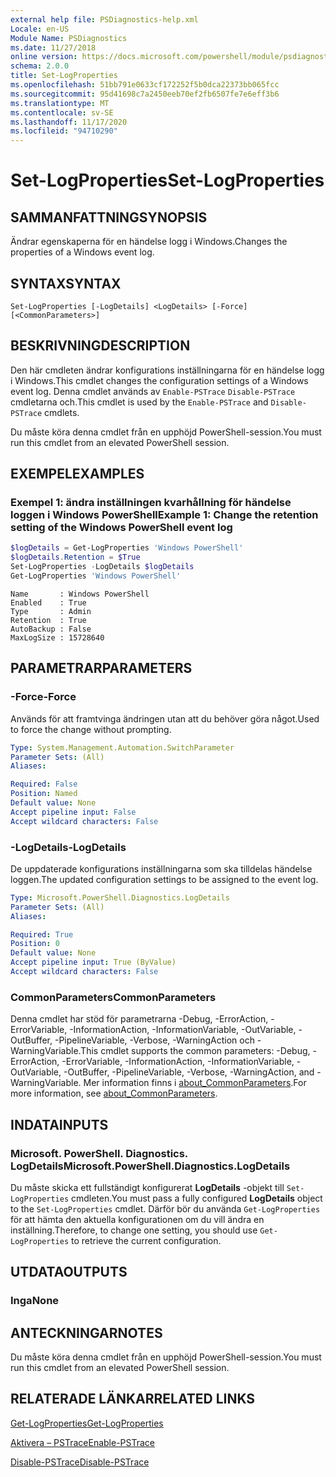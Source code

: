 ```yaml
---
external help file: PSDiagnostics-help.xml
Locale: en-US
Module Name: PSDiagnostics
ms.date: 11/27/2018
online version: https://docs.microsoft.com/powershell/module/psdiagnostics/set-logproperties?view=powershell-7.2&WT.mc_id=ps-gethelp
schema: 2.0.0
title: Set-LogProperties
ms.openlocfilehash: 51bb791e0633cf172252f5b0dca22373bb065fcc
ms.sourcegitcommit: 95d41698c7a2450eeb70ef2fb6507fe7e6eff3b6
ms.translationtype: MT
ms.contentlocale: sv-SE
ms.lasthandoff: 11/17/2020
ms.locfileid: "94710290"
---
```

# <span data-ttu-id="1de94-102">Set-LogProperties</span><span class="sxs-lookup"><span data-stu-id="1de94-102">Set-LogProperties</span></span>

## <span data-ttu-id="1de94-103">SAMMANFATTNING</span><span class="sxs-lookup"><span data-stu-id="1de94-103">SYNOPSIS</span></span>
<span data-ttu-id="1de94-104">Ändrar egenskaperna för en händelse logg i Windows.</span><span class="sxs-lookup"><span data-stu-id="1de94-104">Changes the properties of a Windows event log.</span></span>

## <span data-ttu-id="1de94-105">SYNTAX</span><span class="sxs-lookup"><span data-stu-id="1de94-105">SYNTAX</span></span>

```
Set-LogProperties [-LogDetails] <LogDetails> [-Force] [<CommonParameters>]
```

## <span data-ttu-id="1de94-106">BESKRIVNING</span><span class="sxs-lookup"><span data-stu-id="1de94-106">DESCRIPTION</span></span>

<span data-ttu-id="1de94-107">Den här cmdleten ändrar konfigurations inställningarna för en händelse logg i Windows.</span><span class="sxs-lookup"><span data-stu-id="1de94-107">This cmdlet changes the configuration settings of a Windows event log.</span></span> <span data-ttu-id="1de94-108">Denna cmdlet används av `Enable-PSTrace` `Disable-PSTrace` cmdletarna och.</span><span class="sxs-lookup"><span data-stu-id="1de94-108">This cmdlet is used by the `Enable-PSTrace` and `Disable-PSTrace` cmdlets.</span></span>

<span data-ttu-id="1de94-109">Du måste köra denna cmdlet från en upphöjd PowerShell-session.</span><span class="sxs-lookup"><span data-stu-id="1de94-109">You must run this cmdlet from an elevated PowerShell session.</span></span>

## <span data-ttu-id="1de94-110">EXEMPEL</span><span class="sxs-lookup"><span data-stu-id="1de94-110">EXAMPLES</span></span>

### <span data-ttu-id="1de94-111">Exempel 1: ändra inställningen kvarhållning för händelse loggen i Windows PowerShell</span><span class="sxs-lookup"><span data-stu-id="1de94-111">Example 1: Change the retention setting of the Windows PowerShell event log</span></span>

```powershell
$logDetails = Get-LogProperties 'Windows PowerShell'
$logDetails.Retention = $True
Set-LogProperties -LogDetails $logDetails
Get-LogProperties 'Windows PowerShell'
```

```Output
Name       : Windows PowerShell
Enabled    : True
Type       : Admin
Retention  : True
AutoBackup : False
MaxLogSize : 15728640
```

## <span data-ttu-id="1de94-112">PARAMETRAR</span><span class="sxs-lookup"><span data-stu-id="1de94-112">PARAMETERS</span></span>

### <span data-ttu-id="1de94-113">-Force</span><span class="sxs-lookup"><span data-stu-id="1de94-113">-Force</span></span>

<span data-ttu-id="1de94-114">Används för att framtvinga ändringen utan att du behöver göra något.</span><span class="sxs-lookup"><span data-stu-id="1de94-114">Used to force the change without prompting.</span></span>

```yaml
Type: System.Management.Automation.SwitchParameter
Parameter Sets: (All)
Aliases:

Required: False
Position: Named
Default value: None
Accept pipeline input: False
Accept wildcard characters: False
```

### <span data-ttu-id="1de94-115">-LogDetails</span><span class="sxs-lookup"><span data-stu-id="1de94-115">-LogDetails</span></span>

<span data-ttu-id="1de94-116">De uppdaterade konfigurations inställningarna som ska tilldelas händelse loggen.</span><span class="sxs-lookup"><span data-stu-id="1de94-116">The updated configuration settings to be assigned to the event log.</span></span>

```yaml
Type: Microsoft.PowerShell.Diagnostics.LogDetails
Parameter Sets: (All)
Aliases:

Required: True
Position: 0
Default value: None
Accept pipeline input: True (ByValue)
Accept wildcard characters: False
```

### <span data-ttu-id="1de94-117">CommonParameters</span><span class="sxs-lookup"><span data-stu-id="1de94-117">CommonParameters</span></span>

<span data-ttu-id="1de94-118">Denna cmdlet har stöd för parametrarna -Debug, -ErrorAction, -ErrorVariable, -InformationAction, -InformationVariable, -OutVariable, -OutBuffer, -PipelineVariable, -Verbose, -WarningAction och -WarningVariable.</span><span class="sxs-lookup"><span data-stu-id="1de94-118">This cmdlet supports the common parameters: -Debug, -ErrorAction, -ErrorVariable, -InformationAction, -InformationVariable, -OutVariable, -OutBuffer, -PipelineVariable, -Verbose, -WarningAction, and -WarningVariable.</span></span> <span data-ttu-id="1de94-119">Mer information finns i [about_CommonParameters](https://go.microsoft.com/fwlink/?LinkID=113216).</span><span class="sxs-lookup"><span data-stu-id="1de94-119">For more information, see [about_CommonParameters](https://go.microsoft.com/fwlink/?LinkID=113216).</span></span>

## <span data-ttu-id="1de94-120">INDATA</span><span class="sxs-lookup"><span data-stu-id="1de94-120">INPUTS</span></span>

### <span data-ttu-id="1de94-121">Microsoft. PowerShell. Diagnostics. LogDetails</span><span class="sxs-lookup"><span data-stu-id="1de94-121">Microsoft.PowerShell.Diagnostics.LogDetails</span></span>

<span data-ttu-id="1de94-122">Du måste skicka ett fullständigt konfigurerat **LogDetails** -objekt till `Set-LogProperties` cmdleten.</span><span class="sxs-lookup"><span data-stu-id="1de94-122">You must pass a fully configured **LogDetails** object to the `Set-LogProperties` cmdlet.</span></span>
<span data-ttu-id="1de94-123">Därför bör du använda `Get-LogProperties` för att hämta den aktuella konfigurationen om du vill ändra en inställning.</span><span class="sxs-lookup"><span data-stu-id="1de94-123">Therefore, to change one setting, you should use `Get-LogProperties` to retrieve the current configuration.</span></span>

## <span data-ttu-id="1de94-124">UTDATA</span><span class="sxs-lookup"><span data-stu-id="1de94-124">OUTPUTS</span></span>

### <span data-ttu-id="1de94-125">Inga</span><span class="sxs-lookup"><span data-stu-id="1de94-125">None</span></span>

## <span data-ttu-id="1de94-126">ANTECKNINGAR</span><span class="sxs-lookup"><span data-stu-id="1de94-126">NOTES</span></span>

<span data-ttu-id="1de94-127">Du måste köra denna cmdlet från en upphöjd PowerShell-session.</span><span class="sxs-lookup"><span data-stu-id="1de94-127">You must run this cmdlet from an elevated PowerShell session.</span></span>

## <span data-ttu-id="1de94-128">RELATERADE LÄNKAR</span><span class="sxs-lookup"><span data-stu-id="1de94-128">RELATED LINKS</span></span>

[<span data-ttu-id="1de94-129">Get-LogProperties</span><span class="sxs-lookup"><span data-stu-id="1de94-129">Get-LogProperties</span></span>](Get-LogProperties.md)

[<span data-ttu-id="1de94-130">Aktivera – PSTrace</span><span class="sxs-lookup"><span data-stu-id="1de94-130">Enable-PSTrace</span></span>](Enable-PSTrace.md)

[<span data-ttu-id="1de94-131">Disable-PSTrace</span><span class="sxs-lookup"><span data-stu-id="1de94-131">Disable-PSTrace</span></span>](Disable-PSTrace.md)

